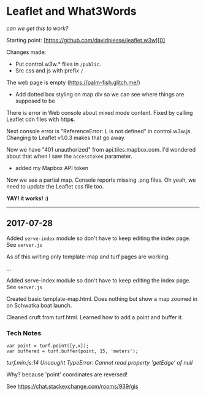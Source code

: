 # Leaflet and What3Words
_can we get this to work?_

Starting point:
[https://github.com/davidpiesse/leaflet.w3w][0]


Changes made:

- Put control.w3w.\* files in `/public`.
- Src css and js with prefix `/`

The web page is empty (https://palm-fish.glitch.me/)

- Add dotted box styling on map div so we can see where things are supposed to be

There is error in Web console about mixed mode content. Fixed by calling Leaflet cdn files with http**s**.

Next console error is "ReferenceError: L is not defined" in control.w3w.js. Changing to Leaflet v1.0.3 makes that go away.

Now we have "401 unauthorized" from api.tiles.mapbox.com. I'd wondered about that when I saw the `accesstoken` parameter.

 - added my Mapbox API token
 
Now we see a partial map. Console reports missing .png files. Oh yeah, we need to update the Leaflet css file too.

**YAY! it works! :)**

-----
## 2017-07-28  
Added `serve-index` module so don't have to keep editing the index page. See `server.js`

As of this writing only template-map and turf pages are working.

...

Added serve-index module so don't have to keep editing the index page. See `server.js`

Created basic template-map.html. Does nothing but show a map zoomed in on Schwatka boat launch.

Cleaned cruft from turf.html.  Learned how to add a point and buffer it.


### Tech Notes

	var point = turf.point([y,x]);
	var buffered = turf.buffer(point, 15, 'meters');
	
_turf.min.js:14 Uncaught TypeError: Cannot read property 'getEdge' of null_
	
Why? because 'point' coordinates are reversed!
	
See https://chat.stackexchange.com/rooms/939/gis




[0]: https://github.com/davidpiesse/leaflet.w3w